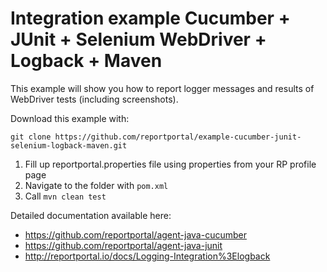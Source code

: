 # Integration example Cucumber + JUnit + Selenium WebDriver + Logback + Maven

This example will show you how to report logger messages and results of WebDriver tests (including screenshots).

Download this example with:

```
git clone https://github.com/reportportal/example-cucumber-junit-selenium-logback-maven.git
```

1. Fill up reportportal.properties file using properties from your RP profile page
2. Navigate to the folder with `pom.xml`
3. Call `mvn clean test`

Detailed documentation available here:
  - https://github.com/reportportal/agent-java-cucumber
  - https://github.com/reportportal/agent-java-junit
  - http://reportportal.io/docs/Logging-Integration%3Elogback
